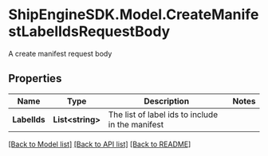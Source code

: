 # ShipEngineSDK.Model.CreateManifestLabelIdsRequestBody
A create manifest request body

## Properties

Name | Type | Description | Notes
------------ | ------------- | ------------- | -------------
**LabelIds** | **List&lt;string&gt;** | The list of label ids to include in the manifest | 

[[Back to Model list]](../README.md#documentation-for-models) [[Back to API list]](../README.md#documentation-for-api-endpoints) [[Back to README]](../README.md)

